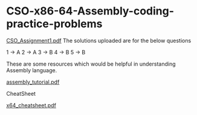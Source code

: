 # CSO-x86-64-Assembly-coding-practice-problems

[CSO_Assignment1.pdf](https://github.com/Bhargavi-hash/CSO-x86-64-Assembly-coding-practice-problems/files/6721028/CSO_Assignment1.pdf)
The solutions uploaded are for the below questions

1 -> A
2 -> A
3 -> B
4 -> B
5 -> B

These are some resources which would be helpful in understanding Assembly language.

[assembly_tutorial.pdf](https://github.com/Bhargavi-hash/CSO-x86-64-Assembly-coding-practice-problems/files/6721031/assembly_tutorial.pdf)

CheatSheet

[x64_cheatsheet.pdf](https://github.com/Bhargavi-hash/CSO-x86-64-Assembly-coding-practice-problems/files/6721034/x64_cheatsheet.pdf)

